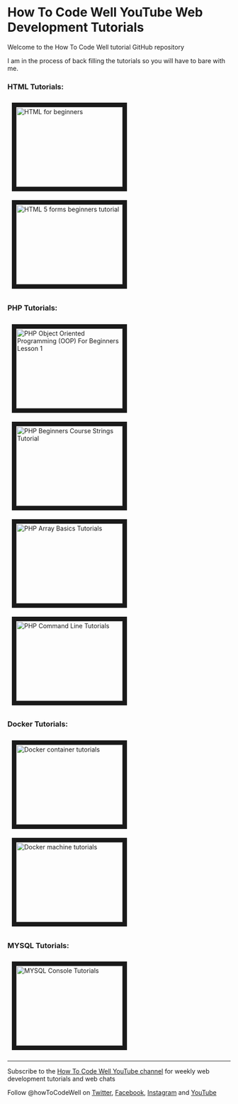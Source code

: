 # How To Code Well YouTube Web Development Tutorials 

Welcome to the How To Code Well tutorial GitHub repository

I am in the process of back filling the tutorials so you will have to bare with me.

 
### HTML Tutorials:

<a href="https://youtu.be/nq64DmdDrRQ?list=PLZdsdjcJ44WUHbBSqOMFx1PP-Sf4wHFly" target="_blank"><img src="http://img.youtube.com/vi/nq64DmdDrRQ/0.jpg" 
alt="HTML for beginners" width="240" style="margin:10px" height="180" border="10" /></a>
<a href="https://www.youtube.com/playlist?list=PLZdsdjcJ44WUmamJbyAYJ9SGkTffxtiRG" target="_blank">
<img src="http://img.youtube.com/vi/bFJ5yr5ap14/0.jpg" style="margin:10px" alt="HTML 5 forms beginners tutorial" width="240" height="180" border="10" /></a>

### PHP Tutorials:

<a href="https://youtu.be/QgIQfWGMLu4?list=PLZdsdjcJ44WXC5m_8HMcoZft2hmytd4lD" target="_blank"><img src="http://img.youtube.com/vi/QgIQfWGMLu4/0.jpg" 
alt="PHP Object Oriented Programming (OOP) For Beginners Lesson 1 " width="240" style="margin:10px" height="180" border="10" /></a>
<a href="https://youtu.be/wwmmNpNuLSs?list=PLZdsdjcJ44WU6oEDZje8htDMG2qBKSSvu" target="_blank">
<img src="http://img.youtube.com/vi/wwmmNpNuLSs/0.jpg" style="margin:10px" alt="PHP Beginners Course Strings Tutorial" width="240" height="180" border="10" /></a>
<a href="https://youtu.be/nFU0Xtde_e0?list=PLZdsdjcJ44WVA2L_dsTa7bijhH3XLZnzW" target="_blank">
<img src="http://img.youtube.com/vi/nFU0Xtde_e0/0.jpg" style="margin:10px" alt="PHP Array Basics Tutorials" width="240" height="180" border="10" /></a>
<a href="https://www.youtube.com/watch?v=lEIQTVPEwuE&list=PLZdsdjcJ44WUU6i2s73XMK1ZSD9uTPL-z" target="_blank">
<img src="http://img.youtube.com/vi/c0_iimmevqU/0.jpg" style="margin:10px" alt="PHP Command Line Tutorials" width="240" height="180" border="10" /></a>

### Docker Tutorials:

<a href="https://youtu.be/PbiYll21Jxg?list=PLZdsdjcJ44WU_cY2Y1LFLnmsSjFD5BZLZ" target="_blank"><img src="http://img.youtube.com/vi/PbiYll21Jxg/0.jpg" 
alt="Docker container tutorials" width="240" style="margin:10px" height="180" border="10" /></a>
<a href="https://youtu.be/OJTOZsDvubw?list=PLZdsdjcJ44WWBHkRiBzspcfhf_YuIOCGn" target="_blank"><img src="http://img.youtube.com/vi/OJTOZsDvubw/0.jpg" 
alt="Docker machine tutorials" width="240" style="margin:10px" height="180" border="10" /></a>

### MYSQL Tutorials:

<a href="https://youtu.be/A0cOrKQqDYg?list=PLZdsdjcJ44WVBkq0CNfawyI5eXOOcnRxG" target="_blank"><img src="http://img.youtube.com/vi/A0cOrKQqDYg/0.jpg" 
alt="MYSQL Console Tutorials" width="240" style="margin:10px" height="180" border="10" /></a>

***

Subscribe to the <a href="https://www.youtube.com/user/howtocodewell" alt="Weekly web development tutorials and web chats from the How To Code Well YouTube Channel" >How To Code Well YouTube channel</a> for weekly web development tutorials and web chats

Follow @howToCodeWell on <a href="https://twitter.com/howToCodeWell" target="_blank">Twitter</a>, <a href="https://www.facebook.com/howtocodewell/" target="_blank">Facebook</a>, <a href="https://www.instagram.com/howtocodewell/" target="_blank">Instagram</a> and <a href="https://www.youtube.com/user/howtocodewell" target="_blank">YouTube</a>
